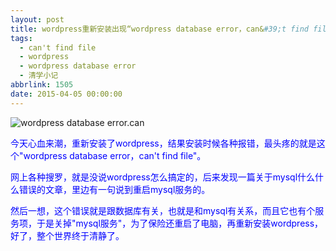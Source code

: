 ```yaml
---
layout: post
title: wordpress重新安装出现“wordpress database error，can&#39;t find file”错误
tags:
  - can't find file
  - wordpress
  - wordpress database error
  - 清学小记
abbrlink: 1505
date: 2015-04-05 00:00:00
---
```


<!-- build time:Sat Jun 23 2018 12:05:15 GMT+0800 (中国标准时间) -->

![wordpress database error.can](http://ww4.sinaimg.cn/large/4eed32f2jw1equpzcieakj20l60jmair.jpg "wordpress database error.can&#39;t find file")

<span style="color:#00f">今天心血来潮，重新安装了wordpress，结果安装时候各种报错，最头疼的就是这个"wordpress database error，can't find file"。</span>

<span style="color:#00f">网上各种搜罗，就是没说wordpress怎么搞定的，后来发现一篇关于mysql什么什么错误的文章，里边有一句说到重启mysql服务的。</span>

<span style="color:#00f">然后一想，这个错误就是跟数据库有关，也就是和mysql有关系，而且它也有个服务项，于是关掉"mysql服务"，为了保险还重启了电脑，再重新安装wordpress，好了，整个世界终于清静了。</span>
<!-- rebuild by neat -->